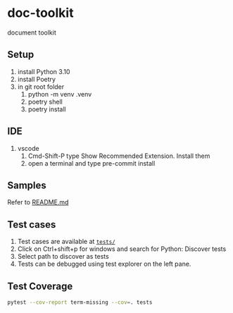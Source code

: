 # doc-toolkit

document toolkit

## Setup

1. install Python 3.10
2. install Poetry
3. in git root folder
   1. python -m venv .venv
   2. poetry shell
   3. poetry install

## IDE

1. vscode
   1. Cmd-Shift-P type Show Recommended Extension. Install them
   2. open a terminal and type pre-commit install

## Samples

Refer to [README.md](./samples/README.md)

## Test cases

1. Test cases are available at [`tests/`](./tests/)
2. Click on Ctrl+shift+p for windows and search for Python: Discover tests
3. Select path to discover as tests
4. Tests can be debugged using test explorer on the left pane.

## Test Coverage

```sh
pytest --cov-report term-missing --cov=. tests
```
